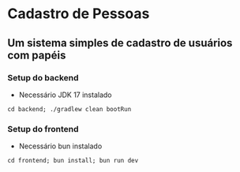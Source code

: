 # Cadastro de Pessoas

## Um sistema simples de cadastro de usuários com papéis

### Setup do backend

- Necessário JDK 17 instalado

`cd backend; ./gradlew clean bootRun`

### Setup do frontend

- Necessário bun instalado

`cd frontend; bun install; bun run dev`
